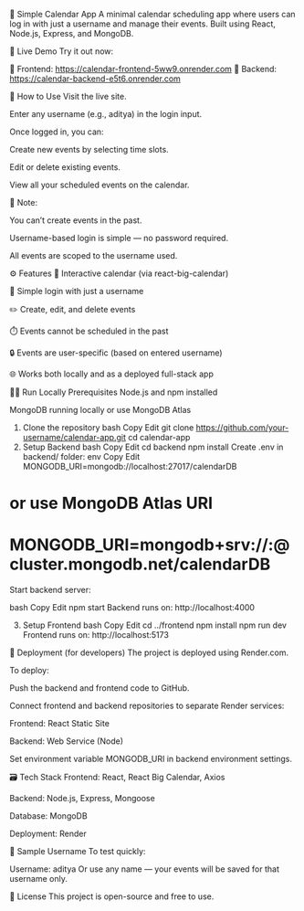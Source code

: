 📅 Simple Calendar App
A minimal calendar scheduling app where users can log in with just a username and manage their events. Built using React, Node.js, Express, and MongoDB.

🚀 Live Demo
Try it out now:

🔗 Frontend: https://calendar-frontend-5ww9.onrender.com
🔗 Backend: https://calendar-backend-e5t6.onrender.com

👤 How to Use
Visit the live site.

Enter any username (e.g., aditya) in the login input.

Once logged in, you can:

Create new events by selecting time slots.

Edit or delete existing events.

View all your scheduled events on the calendar.

📝 Note:

You can’t create events in the past.

Username-based login is simple — no password required.

All events are scoped to the username used.

⚙️ Features
📆 Interactive calendar (via react-big-calendar)

🧑 Simple login with just a username

✏️ Create, edit, and delete events

⏱️ Events cannot be scheduled in the past

🔒 Events are user-specific (based on entered username)

🌐 Works both locally and as a deployed full-stack app

🧑‍💻 Run Locally
Prerequisites
Node.js and npm installed

MongoDB running locally or use MongoDB Atlas

1. Clone the repository
bash
Copy
Edit
git clone https://github.com/your-username/calendar-app.git
cd calendar-app
2. Setup Backend
bash
Copy
Edit
cd backend
npm install
Create .env in backend/ folder:
env
Copy
Edit
MONGODB_URI=mongodb://localhost:27017/calendarDB
# or use MongoDB Atlas URI
# MONGODB_URI=mongodb+srv://<user>:<password>@cluster.mongodb.net/calendarDB
Start backend server:

bash
Copy
Edit
npm start
Backend runs on: http://localhost:4000

3. Setup Frontend
bash
Copy
Edit
cd ../frontend
npm install
npm run dev
Frontend runs on: http://localhost:5173

🔧 Deployment (for developers)
The project is deployed using Render.com.

To deploy:

Push the backend and frontend code to GitHub.

Connect frontend and backend repositories to separate Render services:

Frontend: React Static Site

Backend: Web Service (Node)

Set environment variable MONGODB_URI in backend environment settings.

🗃 Tech Stack
Frontend: React, React Big Calendar, Axios

Backend: Node.js, Express, Mongoose

Database: MongoDB

Deployment: Render

🙋 Sample Username
To test quickly:

Username: aditya
Or use any name — your events will be saved for that username only.

📜 License
This project is open-source and free to use.
